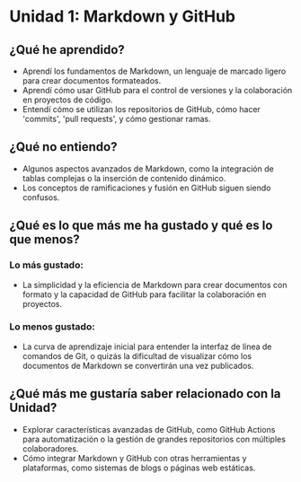 # Unidad 1: Markdown y GitHub

## ¿Qué he aprendido?

- Aprendí los fundamentos de Markdown, un lenguaje de marcado ligero para crear documentos formateados.
- Aprendí cómo usar GitHub para el control de versiones y la colaboración en proyectos de código.
- Entendí cómo se utilizan los repositorios de GitHub, cómo hacer 'commits', 'pull requests', y cómo gestionar ramas.

## ¿Qué no entiendo?

- Algunos aspectos avanzados de Markdown, como la integración de tablas complejas o la inserción de contenido dinámico.
- Los conceptos de ramificaciones y fusión en GitHub siguen siendo confusos.

## ¿Qué es lo que más me ha gustado y qué es lo que menos?

### Lo más gustado:
- La simplicidad y la eficiencia de Markdown para crear documentos con formato y la capacidad de GitHub para facilitar la colaboración en proyectos.

### Lo menos gustado:
- La curva de aprendizaje inicial para entender la interfaz de línea de comandos de Git, o quizás la dificultad de visualizar cómo los documentos de Markdown se convertirán una vez publicados.

## ¿Qué más me gustaría saber relacionado con la Unidad?

- Explorar características avanzadas de GitHub, como GitHub Actions para automatización o la gestión de grandes repositorios con múltiples colaboradores.
- Cómo integrar Markdown y GitHub con otras herramientas y plataformas, como sistemas de blogs o páginas web estáticas.

